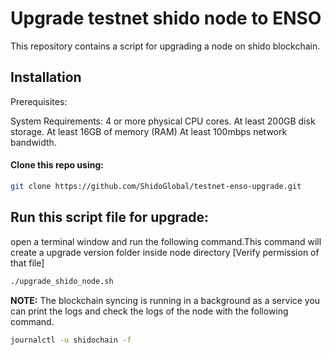 # Upgrade testnet shido node to ENSO 

This repository contains a script for upgrading a node on shido blockchain. 

## Installation

Prerequisites:

System Requirements:
    4 or more physical CPU cores.
    At least 200GB disk storage.
    At least 16GB of memory (RAM)
    At least 100mbps network bandwidth.


#### Clone this repo using:
```bash
git clone https://github.com/ShidoGlobal/testnet-enso-upgrade.git

```
## Run this script file for upgrade:

open a terminal window and run the following command.This command will create a upgrade version folder inside node directory
[Verify permission of that file]
```bash
./upgrade_shido_node.sh 
```

**NOTE:** The blockchain syncing is running in a background as a service you can print the logs and check the logs of the node with the following command.
```bash
journalctl -u shidochain -f 
```


